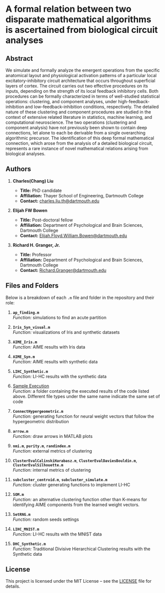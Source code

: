 # A formal relation between two disparate mathematical algorithms is ascertained from biological circuit analyses

## Abstract

We simulate and formally analyze the emergent operations from the specific anatomical layout and physiological activation patterns of a particular local excitatory-inhibitory circuit architecture that occurs throughout superficial layers of cortex.  The circuit carries out two effective procedures on its inputs, depending on the strength of its local feedback inhibitory cells.  Both procedures can be formally characterized in terms of well-studied statistical operations: clustering, and component analyses, under high-feedback-inhibition and low-feedback-inhibition conditions, respectively.  The detailed nature of these clustering and component procedures are studied in the context of extensive related literature in statistics, machine learning, and computational neuroscience.  The two operations (clustering and component analysis) have not previously been shown to contain deep connections, let alone to each be derivable from a single overarching algorithmic precursor.  The identification of this deep formal mathematical connection, which arose from the analysis of a detailed biological circuit, represents a rare instance of novel mathematical relations arising from biological analyses.



## Authors

1. **Charles(Chang) Liu**  
   - **Title:** PhD candidate  
   - **Affiliation:** Thayer School of Engineering, Dartmouth College 
   - **Contact:** charles.liu.th@dartmouth.edu

2. **Elijah FW Bowen**  
   - **Title:** Post-doctoral fellow
   - **Affiliation:** Department of Psychological and Brain Sciences, Dartmouth College
   - **Contact:** Elijah.Floyd.William.Bowen@dartmouth.edu

3. **Richard H. Granger, Jr.**  
   - **Title:** Professor
   - **Affiliation:** Department of Psychological and Brain Sciences, Dartmouth College
   - **Contact:** Richard.Granger@dartmouth.edu 




## Files and Folders

Below is a breakdown of each `.m` file and folder in the repository and their role:

1. **`ap_finding.m`**  
   *Function:* simulations to find an acute partition

2. **`Iris_Syn_visual.m`**  
   *Function:* visualizations of Iris and synthetic datasets

3. **`AIME_Iris.m`**  
   *Function:* AIME results with Iris data 

4. **`AIME_Syn.m`**  
   *Function:* AIME results with synthetic data

5. **`LIHC_Synthetic.m`**  
   *Function:* LI-HC results with the synthetic data

6. [Sample Execution](./Sample%20Execution)  
*Function:* a folder containing the executed results of the code listed above. Different file types under the same name indicate the same set of code

7. **`ConnectHypergeometric.m`**  
   *Function:* generating function for neural weight vectors that follow the hypergeometric distribution

8. **`arrow.m`**  
   *Function:* draw arrows in MATLAB plots

9. **`nmi.m`**, **`purity.m`**, **`randindex.m`**  
   *Function:* external metrics of clustering

10. **`ClusterEvalCalinskiHarabasz.m`**, **`ClusterEvalDaviesBouldin.m`**, **`ClusterEvalSilhouette.m`**  
   *Function:* internal metrics of clustering

11. **`subcluster_centroid.m`**, **`subcluster_simulate.m`**  
   *Function:* cluster generating functions to implement LI-HC

12. **`SOM.m`**  
   *Function:* an alternative clustering function other than K-means for identifying AIME components from the learned weight vectors.

12. **`SetRNG.m`**  
   *Function:* random seeds settings

13. **`LIHC_MNIST.m`**  
   *Function:* LI-HC results with the MNIST data

13. **`DHC_Synthetic.m`**  
   *Function:* Traditional Divisive Hierarchical Clustering results with the Synthetic data



## License

This project is licensed under the MIT License – see the [LICENSE](LICENSE) file for details.
